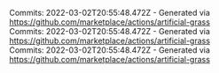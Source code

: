 Commits: 2022-03-02T20:55:48.472Z - Generated via https://github.com/marketplace/actions/artificial-grass
<br>
Commits: 2022-03-02T20:55:48.472Z - Generated via https://github.com/marketplace/actions/artificial-grass
<br>
Commits: 2022-03-02T20:55:48.472Z - Generated via https://github.com/marketplace/actions/artificial-grass
<br>
